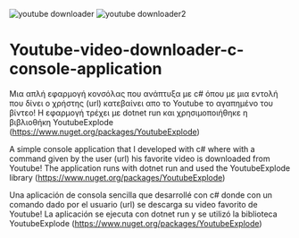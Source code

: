 ![youtube downloader](https://github.com/babis74/Youtube-video-downloader-c-console-application/assets/72227584/75c46433-3a7f-48a4-a829-03714aebd14c)
![youtube downloader2](https://github.com/babis74/Youtube-video-downloader-c-console-application/assets/72227584/8ee0eddc-ef10-4b0e-9e5d-a4734b015a6b)

# Youtube-video-downloader-c-console-application 

Μια απλή εφαρμογή κονσόλας που ανάπτυξα με c#  όπου με μια εντολή που δίνει ο χρήστης (url) κατεβαίνει απο το Youtube το αγαπημένο του βίντεο!
Η εφαρμογή τρέχει με dotnet run και χρησιμοποιήθηκε η βιβλιοθήκη YoutubeExplode (https://www.nuget.org/packages/YoutubeExplode)

A simple console application that I developed with c# where with a command given by the user (url) his favorite video is downloaded from Youtube! The application runs with dotnet run and used the YoutubeExplode library (https://www.nuget.org/packages/YoutubeExplode)

Una aplicación de consola sencilla que desarrollé con c# donde con un comando dado por el usuario (url) se descarga su video favorito de Youtube! La aplicación se ejecuta con dotnet run y se utilizó la biblioteca YoutubeExplode (https://www.nuget.org/packages/YoutubeExplode)

